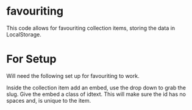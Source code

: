 # favouriting

This code allows for favouriting collection items, storing the data in LocalStorage. 

# For Setup
Will need the following set up for favouriting to work. 

Inside the collection item add an embed, use the drop down to grab the slug. Give the embed a class of idtext. This will make sure the id has no spaces and, is unique to the item. 